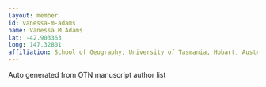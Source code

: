 ```yaml
---
layout: member
id: vanessa-m-adams
name: Vanessa M Adams
lat: -42.903363
long: 147.32801
affiliation: School of Geography, University of Tasmania, Hobart, Australia
---
```


Auto generated from OTN manuscript author list
